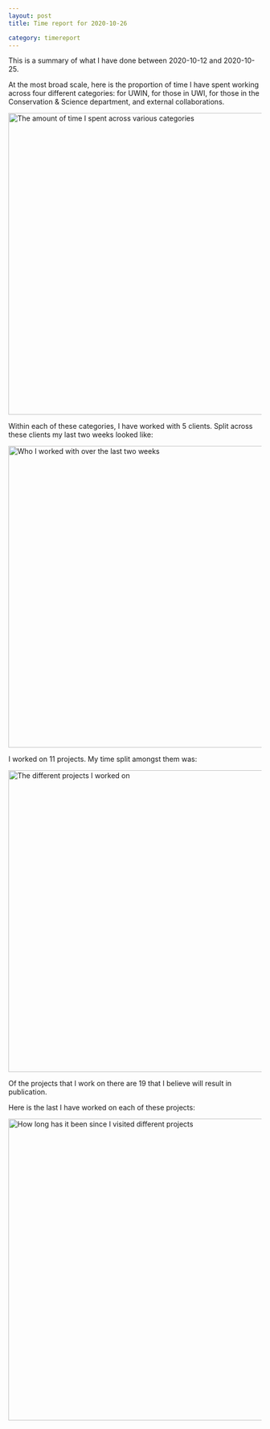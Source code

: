```yaml
---
layout: post
title: Time report for 2020-10-26

category: timereport
---
```



This is a summary of what I have done between 2020-10-12 and 2020-10-25.

At the most broad scale, here is the proportion of time I have spent working across four different categories: for UWIN, for those in UWI, for those in the Conservation & Science department, and external collaborations.

<img src='{{site.baseurl}}/images/2020-10-26_category_plot.jpg' alt='The amount of time I spent across various categories' width='600' height='600'>

Within each of these categories, I have worked with 5 clients. Split across these clients my last two weeks looked like:

<img src='{{site.baseurl}}/images/2020-10-26_client_plot.jpg' alt='Who I worked with over the last two weeks' width='600' height='600'>

I worked on 11 projects. My time split amongst them was:

<img src='{{site.baseurl}}/images/2020-10-26_project_plot.jpg' alt='The different projects I worked on' width='600' height='600'>

Of the projects that I work on there are 19 that I believe will result in publication.

Here is the last I have worked on each of these projects:

<img src='{{site.baseurl}}/images/2020-10-26_weeks_since.jpg' alt='How long has it been since I visited different projects' width='600' height='600'>

